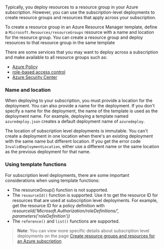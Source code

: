 Typically, you deploy resources to a resource group in your Azure subscription. However, you can use the subscription-level deployments to create resource groups and resources that apply across your subscription.


To create a resource group in an Azure Resource Manager template, define a `Microsoft.Resources/resourceGroups` resource with a name and location for the resource group. You can create a resource group and deploy resources to that resource group in the same template

There are some services that you may want to deploy across a subscription and make available to all resource groups such as:

- [Azure Policy](https://docs.microsoft.com/en-us/azure/governance/policy/overview)
- [role-based access control](https://docs.microsoft.com/en-us/azure/role-based-access-control/overview)
- [Azure Security Center](https://docs.microsoft.com/en-us/azure/security-center/security-center-intro)

### Name and location
When deploying to your subscription, you must provide a location for the deployment. You can also provide a name for the deployment. If you don't specify a name for the deployment, the name of the template is used as the deployment name. For example, deploying a template named `azuredeploy.json` creates a default deployment name of `azuredeploy`.

The location of subscription level deployments is immutable. You can't create a deployment in one location when there's an existing deployment with the same name but different location. If you get the error code `InvalidDeploymentLocation`, either use a different name or the same location as the previous deployment for that name.

### Using template functions
For subscription level deployments, there are some important considerations when using template functions:
- The resourceGroup() function is not supported.
- The `resourceId()` function is supported. Use it to get the resource ID for resources that are used at subscription level deployments. For example, get the resource ID for a policy definition with *resourceId('Microsoft.Authorization/roleDefinitions/', parameters('roleDefinition'))*
- The `reference()` and `list()` functions are supported.


> **Note**: You can view more specific details about subscription level deployments on the page [Create resource groups and resources for an Azure subscription](https://docs.microsoft.com/en-us/azure/azure-resource-manager/deploy-to-subscription?view=sql-server-2017)
